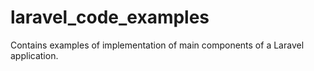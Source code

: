 # laravel_code_examples
Contains examples of  implementation of main components of a Laravel application.
